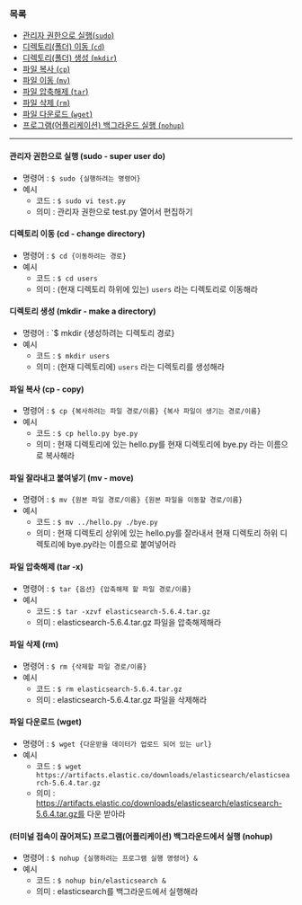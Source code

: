 ### 목록

* [관리자 권한으로 실행(`sudo`)](#sudo)
* [디렉토리(폴더) 이동 (`cd`)](#cd)
* [디렉토리(폴더) 생성 (`mkdir`)](#mkdir)
* [파일 복사 (`cp`)](#cp)
* [파일 이동 (`mv`)](#mv)
* [파일 압축해제 (`tar`)](#tar)
* [파일 삭제 (`rm`)](#rm)
* [파일 다운로드 (`wget`)](#wget)
* [프로그램(어플리케이션) 백그라운드 실행 (`nohup`)](#nohup)

---

<a name='sudo'></a>
#### 관리자 권한으로 실행 (sudo - super user do)
* 명령어 : `$ sudo {실행하려는 명령어}`
* 예시
    * 코드 : `$ sudo vi test.py`
    * 의미 : 관리자 권한으로 test.py 열어서 편집하기

<a name='cd'></a>
#### 디렉토리 이동 (cd - change directory)
* 명령어 : `$ cd {이동하려는 경로}`
* 예시
    * 코드 : `$ cd users`
    * 의미 :  (현재 디렉토리 하위에 있는) `users` 라는 디렉토리로 이동해라

<a name='mkdir'></a>
#### 디렉토리 생성 (mkdir - make a directory)
* 명령어 : `$ mkdir {생성하려는 디렉토리 경로}
* 예시
    * 코드 : `$ mkdir users`
    * 의미 :  (현재 디렉토리에) `users` 라는 디렉토리를 생성해라 

<a name='cp'></a>
#### 파일 복사 (cp - copy)
* 명령어 : `$ cp {복사하려는 파일 경로/이름} {복사 파일이 생기는 경로/이름}` 
* 예시
    * 코드 : `$ cp hello.py bye.py` 
    * 의미 : 현재 디렉토리에 있는 hello.py를 현재 디렉토리에 bye.py 라는 이름으로 복사해라

<a name='mv'></a>
#### 파일 잘라내고 붙여넣기 (mv - move)
* 명령어 : `$ mv {원본 파일 경로/이름} {원본 파일을 이동할 경로/이름}`
* 예시
    * 코드 : `$ mv ../hello.py ./bye.py`
    * 의미 : 현재 디렉토리 상위에 있는 hello.py를 잘라내서 현재 디렉토리 하위 디렉토리에 bye.py라는 이름으로 붙여넣어라

<a name='tar'></a>
#### 파일 압축해제 (tar -x)
* 명령어 : `$ tar {옵션} {압축해제 할 파일 경로/이름}`
* 예시
    * 코드 : `$ tar -xzvf elasticsearch-5.6.4.tar.gz`
    * 의미 : elasticsearch-5.6.4.tar.gz 파일을 압축해제해라

<a name='rm'></a>
#### 파일 삭제 (rm)
* 명령어 : `$ rm {삭제할 파일 경로/이름}`
* 예시
    * 코드 : `$ rm elasticsearch-5.6.4.tar.gz`
    * 의미 : elasticsearch-5.6.4.tar.gz 파일을 삭제해라

<a name='wget'></a>
#### 파일 다운로드 (wget)
* 명령어 : `$ wget {다운받을 데이터가 업로드 되어 있는 url}`
* 예시
    * 코드 : `$ wget https://artifacts.elastic.co/downloads/elasticsearch/elasticsearch-5.6.4.tar.gz`
    * 의미 : https://artifacts.elastic.co/downloads/elasticsearch/elasticsearch-5.6.4.tar.gz를 다운 받아라

<a name='nohup'></a>
#### (터미널 접속이 끊어져도) 프로그램(어플리케이션) 백그라운드에서 실행 (nohup)
* 명령어 : `$ nohup {실행하려는 프로그램 실행 명령어} &`
* 예시 
    * 코드 : `$ nohup bin/elasticsearch &`
    * 의미 : elasticsearch를 백그라운드에서 실행해라